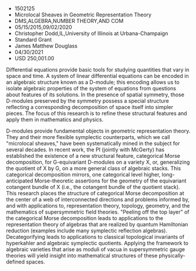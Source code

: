 
* 1502125
* Microlocal Sheaves in Geometric Representation Theory
* DMS,ALGEBRA,NUMBER THEORY,AND COM
* 05/15/2015,09/02/2020
* Christopher Dodd,IL,University of Illinois at Urbana-Champaign
* Standard Grant
* James Matthew Douglass
* 04/30/2021
* USD 250,001.00

Differential equations provide basic tools for studying quantities that vary in
space and time. A system of linear differential equations can be encoded in an
algebraic structure known as a D-module; this encoding allows us to isolate
algebraic properties of the system of equations from questions about features of
its solutions. In the presence of spatial symmetry, those D-modules preserved by
the symmetry possess a special structure reflecting a corresponding
decomposition of space itself into simpler pieces. The focus of this research is
to refine these structural features and apply them in mathematics and physics.

D-modules provide fundamental objects in geometric representation theory. They
and their more flexible symplectic counterparts, which we call "microlocal
sheaves," have been systematically mined in the subject for several decades. In
recent work, the PI (jointly with McGerty) has established the existence of a
new structural feature, categorical Morse decomposition, for G-equivariant
D-modules on a variety X, or, generalizing the quotient of X by G, on a more
general class of algebraic stacks. This categorical decomposition mirrors, one
categorical level higher, long-anticipated Morse-theoretic assertions for the
geometry of the equivariant cotangent bundle of X (i.e., the cotangent bundle of
the quotient stack). This research places the structure of categorical Morse
decomposition at the center of a web of interconnected directions and problems
informed by, and with applications to, representation theory, topology,
geometry, and the mathematics of supersymmetric field theories. "Peeling off the
top layer" of the categorical Morse decomposition leads to applications to the
representation theory of algebras that are realized by quantum Hamiltonian
reduction (examples include many symplectic reflection algebras).
Decategorifying leads to applications to classical topological invariants of
hyperkahler and algebraic symplectic quotients. Applying the framework to
algebraic varieties that arise as moduli of vacua in supersymmetric gauge
theories will yield insight into mathematical structures of these physically-
defined spaces.
